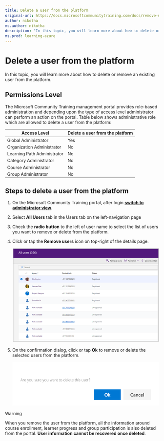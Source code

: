 ```yaml
---
title: Delete a user from the platform
original-url: https://docs.microsoftcommunitytraining.com/docs/remove-user-from-the-portal
author: nikotha
ms.author: nikotha
description: "In this topic, you will learn more about how to delete or remove an existing user from the platform."
ms.prod: learning-azure
---
```


# Delete a user from the platform

In this topic, you will learn more about how to delete or remove an existing user from the platform.

## Permissions Level

The Microsoft Community Training management portal provides role-based administration and depending upon the type of access level administrator can perform an action on the portal. Table below shows administrative role which are allowed to delete a user from the platform:

| Access Level    | Delete a user from the platform |
| --- | --- |
| Global Administrator | Yes |
| Organization Administrator | No |
| Learning Path Administrator | No |
| Category Administrator | No |
| Course Administrator | No |
| Group Administrator | No |

## Steps to delete a user from the platform

1. On the Microsoft Community Training portal, after login [**switch to administrator view**](../../get-started/step-by-step-configuration-guide.md#step-2--switch-to-administrator-view-of-the-portal).

2. Select **All Users** tab in the Users tab on the left-navigation page

3. Check the **radio button** to the left of user name to select the list of users you want to remove or delete from the platform.

4. Click or tap the **Remove users** icon on top-right of the details page.

    ![Delete user from platform](../../media/Delet%20user%20from%20platform.png)

5. On the confirmation dialog, click or tap **Ok** to remove or delete the selected users from the platform.

    ![Confirmation dialog](../../media/image%2863%29.png)

> [!WARNING]
> When you remove the user from the platform, all the information around course enrollment, learner progress and group participation is also deleted from the portal. **User information cannot be recovered once deleted**.
